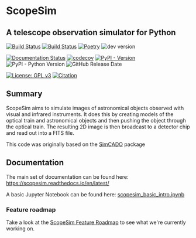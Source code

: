 # ScopeSim
## A telescope observation simulator for Python

[![Build Status](https://github.com/AstarVienna/ScopeSim/actions/workflows/tests.yml/badge.svg)](https://github.com/AstarVienna/ScopeSim/actions/workflows/tests.yml/badge.svg)
[![Build Status](https://github.com/AstarVienna/ScopeSim/actions/workflows/notebooks_with_irdb_download.yml/badge.svg)](https://github.com/AstarVienna/ScopeSim/actions/workflows/notebooks_with_irdb_download.yml/badge.svg)
[![Poetry](https://img.shields.io/endpoint?url=https://python-poetry.org/badge/v0.json)](https://python-poetry.org/)
![dev version](https://img.shields.io/badge/dynamic/toml?url=https%3A%2F%2Fraw.githubusercontent.com%2FAstarVienna%2FScopeSim%2Fmain%2Fpyproject.toml&query=%24.project.version&label=dev%20version&color=teal)

[![Documentation Status](https://readthedocs.org/projects/scopesim/badge/?version=latest)](https://scopesim.readthedocs.io/en/latest)
[![codecov](https://codecov.io/gh/AstarVienna/ScopeSim/graph/badge.svg)](https://codecov.io/gh/AstarVienna/ScopeSim)
[![PyPI - Version](https://img.shields.io/pypi/v/ScopeSim)](https://pypi.org/project/ScopeSim/)
![PyPI - Python Version](https://img.shields.io/pypi/pyversions/ScopeSim)
![GitHub Release Date](https://img.shields.io/github/release-date/AstarVienna/ScopeSim)

[![License: GPL v3](https://img.shields.io/badge/License-GPLv3-blue.svg)](https://www.gnu.org/licenses/gpl-3.0)
[![Citation](https://img.shields.io/badge/DOI-10.1117%2F12.2559784-blue)](https://doi.org/10.1117/12.2559784)

## Summary

ScopeSim aims to simulate images of astronomical objects observed with visual
and infrared instruments. It does this by creating models of the optical train
and astronomical objects and then pushing the object through the optical train.
The resulting 2D image is then broadcast to a detector chip and read out into a
FITS file.

This code was originally based on the [SimCADO](https://github.com/astronomyk/simcado) package

## Documentation
The main set of documentation can be found here:
https://scopesim.readthedocs.io/en/latest/

A basic Jupyter Notebook can be found here:
[scopesim_basic_intro.ipynb](docs/source/examples/1_scopesim_intro.ipynb)

### Feature roadmap
Take a look at the [ScopeSim Feature Roadmap](https://github.com/orgs/AstarVienna/projects/21) to see what we're currently working on.
